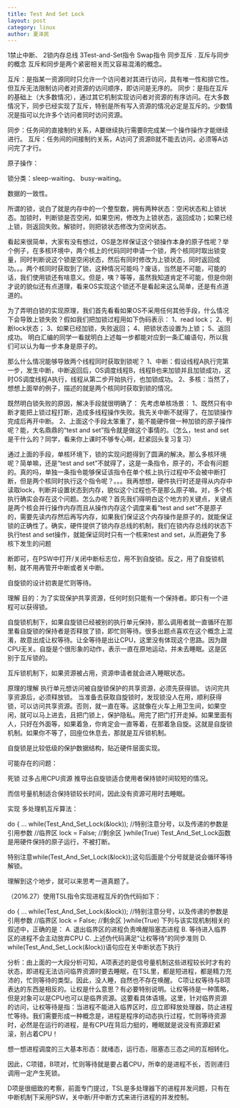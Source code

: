 ```yaml
---
title: Test And Set Lock
layout: post
category: linux
author: 夏泽民
---
```

1禁止中断、
2锁内存总线
3Test-and-Set指令
Swap指令
同步互斥 
. 互斥与同步的概念 
互斥和同步是两个紧密相关而又容易混淆的概念。

互斥：是指某一资源同时只允许一个访问者对其进行访问，具有唯一性和排它性。但互斥无法限制访问者对资源的访问顺序，即访问是无序的。 
同步：是指在互斥的基础上（大多数情况），通过其它机制实现访问者对资源的有序访问。在大多数情况下，同步已经实现了互斥，特别是所有写入资源的情况必定是互斥的。少数情况是指可以允许多个访问者同时访问资源。

同步：任务间的直接制约关系，A要继续执行需要B完成某一个操作操作才能继续进行。 
互斥：任务间的间接制约关系，A访问了资源B就不能去访问，必须等A访问完了才行。

原子操作：

锁分类：sleep-waiting、 busy-waiting。
<!-- more -->
数据的一致性。

所谓的锁，说白了就是内存中的一个整型数，拥有两种状态：空闲状态和上锁状态。加锁时，判断锁是否空闲，如果空闲，修改为上锁状态，返回成功；如果已经上锁，则返回失败。解锁时，则把锁状态修改为空闲状态。

看起来很简单，大家有没有想过，OS是怎样保证这个锁操作本身的原子性呢？举个例子，在多核环境中，两个核上的代码同时申请一个锁，两个核同时取出锁变量，同时判断说这个锁是空闲状态，然后有同时修改为上锁状态，同时返回成功。。。两个核同时获取到了锁，这种情况可能吗？废话，当然是不可能，可能的话，我们使用锁还有啥意义。但是，咦？等等，虽然我知道肯定不可能，但是你刚才说的貌似还有点道理，看来OS实现这个锁还不是看起来这么简单，还是有点道道的。

为了弄明白锁的实现原理，我们首先看看如果OS不采用任何其他手段，什么情况下会导致上锁失败？假如我们把加锁过程用如下伪码表示：
1、read lock；
2、判断lock状态；
3、如果已经加锁，失败返回；
4、把锁状态设置为上锁；
5、返回成功。
明白汇编的同学一看就明白上述每一步都能对应到一条汇编语句，所以我们可以认为每一步本身是原子的。

那么什么情况能够导致两个线程同时获取到锁呢？
1、中断：假设线程A执行完第一步，发生中断，中断返回后，OS调度线程B，线程B也来加锁并且加锁成功，这时OS调度线程A执行，线程从第二步开始执行，也加锁成功。
2、多核：当然了，想想上面举的例子，描述的就是两个核同时获取到锁的情况。

既然明白锁失败的原因，解决手段就很明确了：
先考虑单核场景：
1、既然只有中断才能把上锁过程打断，造成多线程操作失败。我先关中断不就得了，在加锁操作完成后再开中断。
2、上面这个手段太笨重了，能不能硬件做一种加锁的原子操作呢？能，大名鼎鼎的“test and set”指令就是做这个事情的。（怎么，test and set是干什么的？同学，看来你上课时不够专心啊，赶紧回头复习复习）

通过上面的手段，单核环境下，锁的实现问题得到了圆满的解决。那么多核环境呢？简单嘛，还是“test and set”不就得了，这是一条指令，原子的，不会有问题的。真的吗，单独一条指令能够保证该指令在单个核上执行过程中不会被中断打断，但是两个核同时执行这个指令呢？。。。我再想想，硬件执行时还是得从内存中读取lock，判断并设置状态到内存，貌似这个过程也不是那么原子嘛。对，多个核执行确实会存在这个问题。怎么办呢？首先我们得明白这个地方的关键点，关键点是两个核会并行操作内存而且从操作内存这个调度来看“test and set”不是原子的，需要先读内存然后再写内存，如果我们保证这个内存操作是原子的，就能保证锁的正确性了。确实，硬件提供了锁内存总线的机制，我们在锁内存总线的状态下执行test and set操作，就能保证同时只有一个核来test and set，从而避免了多核下发生的问题

断即可，在PSW中打开/关闭中断标志位，用不到自旋锁。反之，用了自旋锁机制，就不用再管开中断或者关中断。

自旋锁的设计初衷是忙则等待。

理解
目的：为了实现保护共享资源，任何时刻只能有一个保持者。即只有一个进程可以获得锁。

自旋锁机制下，如果自旋锁已经被别的执行单元保持，那么调用者就一直循环在那里看自旋锁的保持者是否释放了锁，即忙则等待。很多出题点喜欢在这个概念上混淆，故意出成让权等待。让全等待是出让CPU，这里没有体现这个思路。因为跟CPU无关。自旋是个很形象的动作，表示一直在原地运动，并未去睡眠。这是区别于互斥锁的。

互斥锁机制下，如果资源被占用，资源申请者就会进入睡眠状态。

原理的理解
执行单元想访问被自旋锁保护的共享资源，必须先获得锁。
访问完共享资源后，必须释放锁。
当准备去获取自旋锁时，发现锁没人在用，顺利获得锁，可以访问共享资源。否则，就一直在等。这就像在火车上用卫生间，如果空闲，就可以马上进去，且把门锁上，保护隐私。用完了把门打开走掉。如果里面有人，只好在外面等，如果着急，你肯定会一直等着，在那着急自旋。这就是自旋锁机制。如果你不等了，回座位休息去，那就是互斥锁机制。

自旋锁是比较低级的保护数据结构，贴近硬件层面实现。

可能存在的问题：

死锁
过多占用CPU资源
推导出自旋锁适合使用者保持锁时间较短的情况。

而信号量机制适合保持锁较长时间，因此没有资源可用时去睡眠。

实现
多处理机互斥算法：

do
{
    ...
    while(Test_And_Set_Lock(&lock)); //特别注意分号，以及传递的参数是引用参数
    //临界区
    lock = False;
    //剩余区
}while(True)
Test_And_Set_Lock函数是用硬件保持的原子运行，不被打断。

特别注意while(Test_And_Set_Lock(&lock));这句后面是个分号就是说会循环等待解锁。

理解到这个地步，就可以来思考一道真题了。

（2016.27）使用TSL指令实现进程互斥的伪代码如下：

do
{
    ...
    while(Test_And_Set_Lock(&lock)); //特别注意分号，以及传递的参数是引用参数
    //临界区
    lock = False;
    //剩余区
}while(True)
下列与该实现机制相关的叙述中，正确的是： 
A. 退出临界区的进程负责唤醒阻塞态进程 
B. 等待进入临界区的进程不会主动放弃CPU 
C. 上述伪代码满足“让权等待”的同步准则 
D. while(Test_And_Set_Lock(&lock))语句应在关中断状态下执行

分析：由上面的一大段分析可知，A项表述的是信号量机制这些进程较长时才有的状态，即进程无法访问临界资源时要去睡眠，在TSL里，都是短进程，都是精力充沛的，忙则等待的类型。因此，没人睡，自然也不存在唤醒。 
C项让权等待与B项表达的东西是相反的。让权是什么意思？有必要特别说明。让权等待是一种策略，但是对象可以是CPU也可以是临界资源。这要看具体语境。这里，针对临界资源的访问，让权等待是指：当进程不能进入临界区时，应立即释放处理器，防止进程忙等待。我们需要形成一种概念是，进程是程序的动态执行过程，忙则等待资源时，必然是在运行的进程，是有CPU在背后力挺的，睡眠就是说没有资源赶紧滚，别占着CPU！

想一想进程调度的三大基本形态：就绪态，运行态，阻塞态三态之间的互相转化。

因此，C项错，B项对，忙则等待就是要占着CPU，所幸的是进程不长，否则递归调用一定产生死锁。

D项是很细致的考察，前面专门提过，TSL是多处理器下的进程并发问题，只有在中断机制下采用PSW，关中断/开中断方式来进行进程的并发控制。

